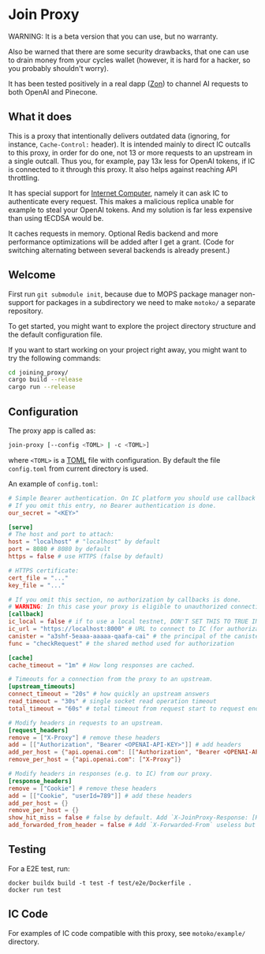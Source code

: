 # Join Proxy

WARNING: It is a beta version that you can use, but no warranty.

Also be warned that there are some security drawbacks, that one can use to drain money
from your cycles wallet (however, it is hard for a hacker, so you probably shouldn't worry).

It has been tested positively in a real dapp ([Zon](https://docs.zoncircle.com)) to channel AI
requests to both OpenAI and Pinecone.

## What it does

This is a proxy that intentionally delivers outdated data (ignoring, for instance, `Cache-Control:` header).
It is intended mainly to direct IC outcalls to this proxy,
in order for do one, not 13 or more requests to an upstream in a single outcall.
Thus you, for example, pay 13x less for OpenAI tokens, if IC is connected to it through
this proxy. It also helps against reaching API throttling.

It has special support for [Internet Computer](https://internetcomputer.org/), namely it can ask
IC to authenticate every request. This makes a malicious replica unable for example to steal your OpenAI tokens.
And my solution is far less expensive than using tECDSA would be.

It caches requests in memory. Optional Redis backend and more performance optimizations will be added after I get a grant.
(Code for switching alternating between several backends is already present.)

## Welcome

First run `git submodule init`, because due to MOPS package manager non-support for packages in a subdirectory
we need to make `motoko/` a separate repository.

To get started, you might want to explore the project directory structure and the default configuration file.

If you want to start working on your project right away, you might want to try the following commands:

```bash
cd joining_proxy/
cargo build --release
cargo run --release
```

## Configuration

The proxy app is called as:

```bash
join-proxy [--config <TOML> | -c <TOML>]
```

where `<TOML>` is a [TOML](https://toml.io) file with configuration. By default the file `config.toml` from current directory is used.

An example of `config.toml`:

```toml
# Simple Bearer authentication. On IC platform you should use callback authentication instead.
# If you omit this entry, no Bearer authentication is done.
our_secret = "<KEY>"

[serve]
# The host and port to attach:
host = "localhost" # "localhost" by default
port = 8080 # 8080 by default
https = false # use HTTPS (false by default)

# HTTPS certificate:
cert_file = "..."
key_file = "..."

# If you omit this section, no authorization by callbacks is done.
# WARNING: In this case your proxy is eligible to unauthorized connections, such as stealing your OpenAI tokens.
[callback]
ic_local = false # if to use a local testnet, DON'T SET THIS TO TRUE IN PRODUCTION
ic_url = "https://localhost:8000" # URL to connect to IC (for authorization), the default value is determined by `ic_local`
canister = "a3shf-5eaaa-aaaaa-qaafa-cai" # the principal of the canister used for authorization
func = "checkRequest" # the shared method used for authorization

[cache]
cache_timeout = "1m" # How long responses are cached.

# Timeouts for a connection from the proxy to an upstream.
[upstream_timeouts]
connect_timeout = "20s" # how quickly an upstream answers
read_timeout = "30s" # single socket read operation timeout
total_timeout = "60s" # total timeout from request start to request end

# Modify headers in requests to an upstream.
[request_headers]
remove = ["X-Proxy"] # remove these headers 
add = [["Authorization", "Bearer <OPENAI-API-KEY>"]] # add headers
add_per_host = {"api.openai.com": [["Authorization", "Bearer <OPENAI-API-KEY>"]]}
remove_per_host = {"api.openai.com": ["X-Proxy"]}

# Modify headers in responses (e.g. to IC) from our proxy.
[response_headers]
remove = ["Cookie"] # remove these headers
add = [["Cookie", "userId=789"]] # add these headers
add_per_host = {}
remove_per_host = {}
show_hit_miss = false # false by default. Add `X-JoinProxy-Response: [Hit | Miss]` header
add_forwarded_from_header = false # Add `X-Forwarded-From` useless but widespread HTTP header to the response
```

## Testing

For a E2E test, run:
```
docker buildx build -t test -f test/e2e/Dockerfile .
docker run test
```

## IC Code

For examples of IC code compatible with this proxy, see `motoko/example/` directory.
